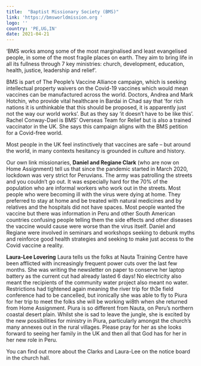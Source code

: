 ```yaml
---
title:  "Baptist Missionary Society (BMS)"
link: 'https://bmsworldmission.org '
logo: ''
country: 'PE,UG,IN'
date: 2021-04-21
---
```

‘BMS works among some of the most marginalised and least evangelised people, in some of the most fragile places on earth.  They aim to bring life in all its fullness through 7 key ministries: church, development, education, health, justice, leadership and relief’.

BMS is part of The People’s Vaccine Alliance campaign, which is seeking intellectual property waivers on the Covid-19 vaccines which would mean vaccines can be manufactured across the world. Doctors, Andrea and Mark Hotchin, who provide vital healthcare in Bardai in Chad say that ‘for rich nations it is unthinkable that this should be proposed, it is apparently just not the way our world works’.  But as they say ‘it doesn’t have to be like this’.  Rachel Conway-Dael is BMS’ Overseas Team for Relief but is also a trained vaccinator in the UK.   She says this campaign aligns with the BMS petition for a Covid-free world.

Most people in the UK feel instinctively that vaccines are safe – but around the world,  in many contexts hesitancy is grounded in culture and history. 

Our own link missionaries, **Daniel and Regiane Clark** (who are now on Home Assignment) tell us that since the pandemic started in March 2020, lockdown was very strict for Peruvians.  The army was patrolling the streets and you couldn’t go out. It was especially hard for the 70% of the population who are informal workers who work out in the streets.  Most people who were becoming ill with the virus were dying at home.  They preferred to stay at home and be treated with natural medicines and by relatives and the hospitals did not have spaces.   Most people wanted the vaccine but there was information in Peru and other South American countries confusing people telling them the side effects and other diseases the vaccine would cause were worse than the virus itself.   Daniel and Regiane were involved in seminars and workshops seeking to debunk myths and reinforce good health strategies and seeking to make just access to the Covid vaccine a reality.

**Laura-Lee Lovering** Laura tells us the folks at Nauta Training Centre have been afflicted with increasingly frequent power cuts over the last few months.   She was writing the newsletter on paper to conserve her laptop battery as the current cut had already lasted 6 days!  No electricity also meant the recipients of the community water project also meant no water.  Restrictions had tightened again meaning the river trip for th3e field conference had to be cancelled, but ironically she was able to fly to Piura for her trip to meet the folks she will be working wi8th when she returned from Home Assignment.  Piura is so different from Nauta, on Peru’s northern coastal desert plain.  Whilst she is sad to leave the jungle, she is excited by the new possibilities for ministry in Piura, particularly amongst the church’s many annexes out in the rural villages.  Please pray for her as she looks forward to seeing her family in the UK and then all that God has for her in her new role in Peru.

You can find out more about the Clarks and Laura-Lee on the notice board in the church hall.

